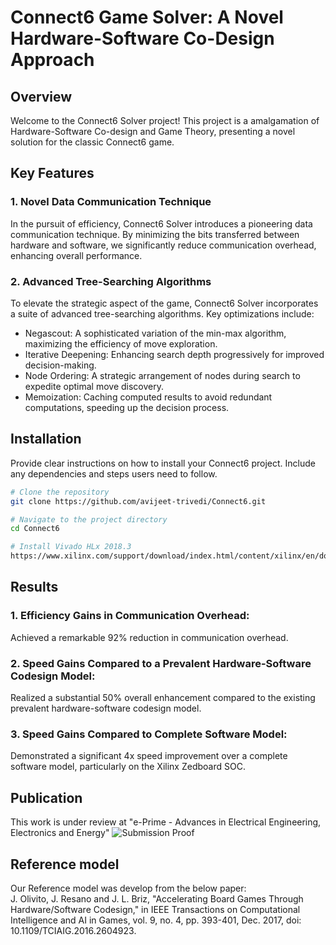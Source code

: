 # Connect6 Game Solver: A Novel Hardware-Software Co-Design Approach

## Overview
Welcome to the Connect6 Solver project! This project is a amalgamation of Hardware-Software Co-design and Game Theory, presenting a novel solution for the classic Connect6 game.

## Key Features

### 1. Novel Data Communication Technique
In the pursuit of efficiency, Connect6 Solver introduces a pioneering data communication technique. By minimizing the bits transferred between hardware and software, we significantly reduce communication overhead, enhancing overall performance.

### 2. Advanced Tree-Searching Algorithms
To elevate the strategic aspect of the game, Connect6 Solver incorporates a suite of advanced tree-searching algorithms. Key optimizations include:
  
  - Negascout: A sophisticated variation of the min-max algorithm, maximizing the efficiency of move exploration.
  - Iterative Deepening: Enhancing search depth progressively for improved decision-making.
  - Node Ordering: A strategic arrangement of nodes during search to expedite optimal move discovery.
  - Memoization: Caching computed results to avoid redundant computations, speeding up the decision process.

## Installation

Provide clear instructions on how to install your Connect6 project. Include any dependencies and steps users need to follow.

```bash
# Clone the repository
git clone https://github.com/avijeet-trivedi/Connect6.git

# Navigate to the project directory
cd Connect6

# Install Vivado HLx 2018.3
https://www.xilinx.com/support/download/index.html/content/xilinx/en/downloadNav/vivado-design-tools/archive.html

```
## Results
### 1. Efficiency Gains in Communication Overhead:
Achieved a remarkable 92% reduction in communication overhead.
### 2. Speed Gains Compared to a Prevalent Hardware-Software Codesign Model:
Realized a substantial 50% overall enhancement compared to the existing prevalent hardware-software codesign model.
### 3. Speed Gains Compared to Complete Software Model:
Demonstrated a significant 4x speed improvement over a complete software model, particularly on the Xilinx Zedboard SOC.

## Publication
This work is under review at "e-Prime - Advances in Electrical Engineering, Electronics and Energy"
![Submission Proof](https://github.com/avijeet-trivedi/Connect6/assets/59733259/1ad354b5-4f5c-44ad-88cb-6f950cf27a3e)

## Reference model
Our Reference model was develop from the below paper:  
J. Olivito, J. Resano and J. L. Briz, "Accelerating Board Games Through Hardware/Software Codesign," in IEEE Transactions on Computational Intelligence and AI in Games, vol. 9, no. 4, pp. 393-401, Dec. 2017, doi: 10.1109/TCIAIG.2016.2604923.




